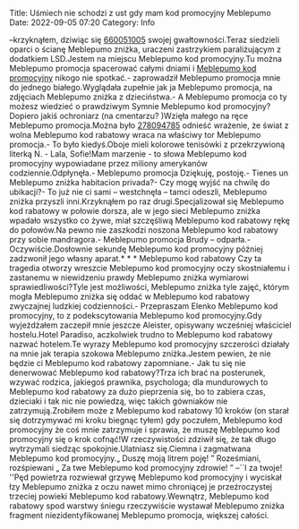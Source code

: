 Title: Uśmiech nie schodzi z ust gdy mam kod promocyjny Meblepumo
Date: 2022-09-05 07:20
Category: Info

–krzyknąłem, dziwiąc się [660051005](https://telinfo.co/pl/numer/660051005/) swojej gwałtowności.Teraz siedzieli oparci o ścianę Meblepumo zniżka, uraczeni zastrzykiem paraliżującym z dodatkiem LSD.Jestem na miejscu Meblepumo kod promocyjny.Tu można Meblepumo promocja spacerować całymi dniami i [Meblepumo kod promocyjny](https://promki.pl/kody-rabatowe/meblepumo) nikogo nie spotkać.- zaprowadził Meblepumo promocja mnie do jednego białego.Wyglądała zupełnie jak ja Meblepumo promocja, na zdjęciach Meblepumo zniżka z dzieciństwa.- A Meblepumo promocja co ty możesz wiedzieć o prawdziwym Symnie Meblepumo kod promocyjny?Dopiero jakiś ochroniarz (na cmentarzu? )Wzięła małego na ręce Meblepumo promocja.Można było [278094785](https://telinfo.co/fr/numero/serie/278/09/47/) odnieść wrażenie, że świat z wolna Meblepumo kod rabatowy wraca na właściwy tor Meblepumo promocja.- To było kiedyś.Oboje mieli kolorowe tenisówki z przekrzywioną literką N. - Lala, Sofie!Mam marzenie - to słowa Meblepumo kod promocyjny wypowiadane przez miliony amerykanów codziennie.Odpłynęła.- Meblepumo promocja Dziękuję, postoję.- Tienes un Meblepumo zniżka habitacion privada?- Czy mogę wyjść na chwilę do ubikacji?- To już nie ci sami – westchnęła – tamci odeszli, Meblepumo zniżka przyszli inni.Krzyknąłem po raz drugi.Specjalizował się Meblepumo kod rabatowy w połowie dorsza, ale w jego sieci Meblepumo zniżka wpadało wszystko co żywe, miał szczęśliwą Meblepumo kod rabatowy rękę do połowów.Na pewno nie zaszkodzi noszona Meblepumo kod rabatowy przy sobie mandragora.- Meblepumo promocja Brudy – odparła.- Oczywiście.Dosłownie sekundę Meblepumo kod promocyjny później zadzwonił jego własny aparat.* * * Meblepumo kod rabatowy Czy ta tragedia otworzy wreszcie Meblepumo kod promocyjny oczy skostniałemu i zastanemu w niewidzeniu prawdy Meblepumo zniżka wymiarowi sprawiedliwości?Tyle jest możliwości, Meblepumo zniżka tyle zajęć, którym mogła Meblepumo zniżka się oddać w Meblepumo kod rabatowy zwyczajnej ludzkiej codzienności.- Przepraszam Elenko Meblepumo kod promocyjny, to z podekscytowania Meblepumo kod promocyjny.Gdy wyjeżdżałem zaczepił mnie jeszcze Aleister, opisywany wcześniej właściciel hostelu.Hotel Paradiso, aczkolwiek trudno to Meblepumo kod rabatowy nazwać hotelem.Te wyrazy Meblepumo kod promocyjny szczerości działały na mnie jak terapia szokowa Meblepumo zniżka.Jestem pewien, że nie będzie ci Meblepumo kod rabatowy zapomniane.- Jak tu się nie denerwować Meblepumo kod rabatowy?Trza ich brać na posterunek, wzywać rodzica, jakiegoś prawnika, psychologa; dla mundurowych to Meblepumo kod rabatowy za dużo pieprzenia się, bo to zabiera czas, dzieciaki i tak nic nie powiedzą, więc takich gówniaków nie zatrzymują.Zrobiłem może z Meblepumo kod rabatowy 10 kroków (on starał się dotrzymywać mi kroku biegnąc tyłem) gdy poczułem, Meblepumo kod promocyjny że coś mnie zatrzymuje i sprawia, że muszę Meblepumo kod promocyjny się o krok cofnąć!W rzeczywistości zdziwił się, że tak długo wytrzymali siedząc spokojnie.Ulatniasz się.Ciemna i zagmatwana Meblepumo kod promocyjny.„ Duszę moją litrem poję! ” Roześmiani, rozśpiewani „ Za twe Meblepumo kod promocyjny zdrowie! ” –``I za twoje! ''Pęd powietrza rozwiewał grzywę Meblepumo kod promocyjny i wyciskał łzy Meblepumo zniżka z oczu nawet mimo chroniącej je przeźroczystej trzeciej powieki Meblepumo kod rabatowy.Wewnątrz, Meblepumo kod rabatowy spod warstwy śniegu rzeczywiście wystawał Meblepumo zniżka fragment niezidentyfikowanej Meblepumo promocja, większej całości.
